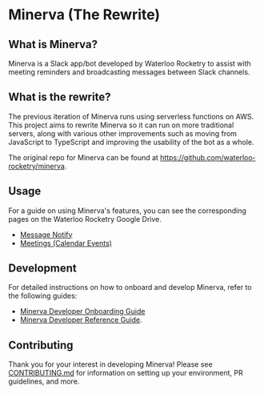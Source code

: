 # Minerva (The Rewrite)

## What is Minerva?

Minerva is a Slack app/bot developed by Waterloo Rocketry to assist with meeting reminders and broadcasting messages
between Slack channels.

## What is the rewrite?

The previous iteration of Minerva runs using serverless functions on AWS. This project aims to rewrite Minerva so it can run on more traditional servers, along with various other improvements such as moving from JavaScript to TypeScript and improving the usability of the bot as a whole.

The original repo for Minerva can be found at https://github.com/waterloo-rocketry/minerva.

## Usage

For a guide on using Minerva's features, you can see the corresponding pages on the Waterloo Rocketry Google Drive.
-   [Message Notify](https://docs.google.com/document/d/1otYHtmFHzkN8g7089EGQpxi9-7C_iKFhDt2L2tuwxHs/edit#heading=h.8w6auka00s3p)
-   [Meetings (Calendar Events)](https://docs.google.com/document/d/1KbeJtU06Uosjpd3XlvEGtElOx5lAZz9vDe8yzHyFhvU/edit#heading=h.g3pdvke98aqf)

## Development

For detailed instructions on how to onboard and develop Minerva, refer to the following guides:
- [Minerva Developer Onboarding Guide](https://docs.google.com/document/d/1Ln9ldKIFPOmMxLfW3iFzAfW-HCECqbwqHC7oJxRYEqo/edit#heading=h.140h72nwd7xz)
- [Minerva Developer Reference Guide](https://docs.google.com/document/d/1vz9b3J8ghjsyqJtUuTTT1KHH7F9GhhCrGC5Nmy-X3rQ/edit#heading=h.groaoi1xvvzs).

## Contributing

Thank you for your interest in developing Minerva! Please see
[CONTRIBUTING.md](https://github.com/waterloo-rocketry/minerva-rewrite/blob/main/CONTRIBUTING.md) for information on
setting up your environment, PR guidelines, and more.
